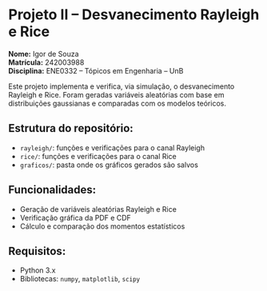 # Projeto II – Desvanecimento Rayleigh e Rice

**Nome:** Igor de Souza  
**Matrícula:** 242003988  
**Disciplina:** ENE0332 – Tópicos em Engenharia – UnB

Este projeto implementa e verifica, via simulação, o desvanecimento Rayleigh e Rice. Foram geradas variáveis aleatórias com base em distribuições gaussianas e comparadas com os modelos teóricos.

## Estrutura do repositório:
- `rayleigh/`: funções e verificações para o canal Rayleigh
- `rice/`: funções e verificações para o canal Rice
- `graficos/`: pasta onde os gráficos gerados são salvos

## Funcionalidades:
- Geração de variáveis aleatórias Rayleigh e Rice
- Verificação gráfica da PDF e CDF
- Cálculo e comparação dos momentos estatísticos

## Requisitos:
- Python 3.x
- Bibliotecas: `numpy`, `matplotlib`, `scipy`
